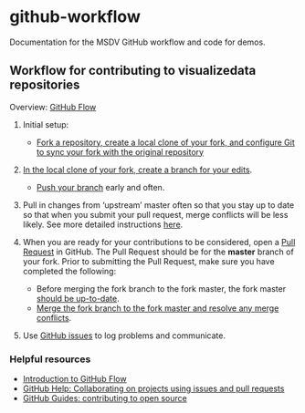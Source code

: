 # github-workflow
Documentation for the MSDV GitHub workflow and code for demos. 

## Workflow for contributing to visualizedata repositories
Overview: [GitHub Flow](https://guides.github.com/introduction/flow/)

1. Initial setup:
	* [Fork a repository, create a local clone of your fork, and configure Git to sync your fork with the original repository](https://help.github.com/articles/fork-a-repo/)

2. [In the local clone of your fork, create a branch for your edits](https://git-scm.com/book/en/v2/Git-Branching-Basic-Branching-and-Merging).
	* [Push your branch](https://help.github.com/articles/pushing-to-a-remote/) early and often. 

3. Pull in changes from ‘upstream’ master often so that you stay up to date so that when you submit your pull request, merge conflicts will be less likely. See more detailed instructions [here](https://help.github.com/articles/syncing-a-fork/).

4. When you are ready for your contributions to be considered, open a [Pull Request](https://help.github.com/articles/creating-a-pull-request/) in GitHub. The Pull Request should be for the **master** branch of your fork. Prior to submitting the Pull Request, make sure you have completed the following: 
	* Before merging the fork branch to the fork master, the fork master [should be up-to-date](https://help.github.com/articles/syncing-a-fork/).
	* [Merge the fork branch to the fork master and resolve any merge conflicts](https://git-scm.com/book/en/v2/Git-Branching-Basic-Branching-and-Merging). 

5. Use [GitHub issues](https://guides.github.com/features/issues/) to log problems and communicate. 

### Helpful resources

* [Introduction to GitHub Flow](https://guides.github.com/introduction/flow/)
* [GitHub Help: Collaborating on projects using issues and pull requests](https://help.github.com/categories/collaborating-on-projects-using-issues-and-pull-requests/)
* [GitHub Guides: contributing to open source](https://guides.github.com/activities/contributing-to-open-source/)